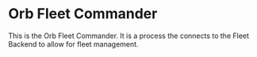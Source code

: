 # Orb Fleet Commander

This is the Orb Fleet Commander. It is a process the connects to the Fleet Backend to allow for fleet management.

